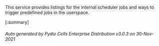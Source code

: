 






This service provides listings for the internal scheduler jobs and ways to trigger predefined jobs in the userspace.

[:summary]

###### Auto generated by Pydio Cells Enterprise Distribution v3.0.3 on 30-Nov-2021
